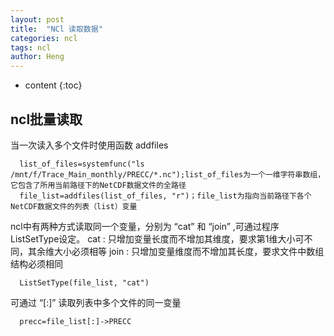 ```yaml
---
layout: post
title:  "NCl 读取数据"
categories: ncl
tags: ncl 
author: Heng
---
```


* content
{:toc}

## ncl批量读取
当一次读入多个文件时使用函数 addfiles
```
  list_of_files=systemfunc("ls /mnt/f/Trace_Main_monthly/PRECC/*.nc");list_of_files为一个一维字符串数组，它包含了所用当前路径下的NetCDF数据文件的全路径
  file_list=addfiles(list_of_files, "r")；file_list为指向当前路径下各个NetCDF数据文件的列表（list）变量
```
ncl中有两种方式读取同一个变量，分别为 “cat” 和 “join” ,可通过程序ListSetType设定。
cat 
: 只增加变量长度而不增加其维度，要求第1维大小可不同，其余维大小必须相等
join
: 只增加变量维度而不增加其长度，要求文件中数组结构必须相同
```
  ListSetType(file_list, "cat") 
```
可通过 “[:]” 读取列表中多个文件的同一变量
```
  precc=file_list[:]->PRECC
```
